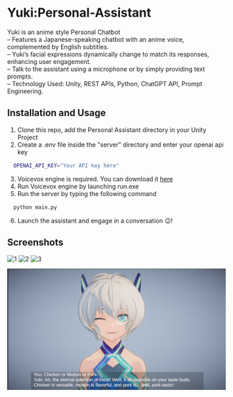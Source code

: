 # Yuki:Personal-Assistant

Yuki is an anime style Personal Chatbot  
– Features a Japanese-speaking chatbot with an anime voice, complemented by English subtitles.  
– Yuki’s facial expressions dynamically change to match its responses, enhancing user engagement.  
– Talk to the assistant using a microphone or by simply providing text prompts.  
– Technology Used: Unity, REST APIs, Python, ChatGPT API, Prompt Engineering.

## Installation and Usage

1. Clone this repo, add the Personal Assistant directory in your Unity Project
2. Create a .env file inside the "server" directory and enter your openai api key
```bash
  OPENAI_API_KEY="Your API key here"
```
3. Voicevox engine is required. You can download it [here](https://github.com/VOICEVOX/voicevox_engine/releases/)
4. Run Voicevox engine by launching run.exe
5. Run the server by typing the following command
```bash
  python main.py 
```
6. Launch the assistant and engage in a conversation 😉!

## Screenshots
![1](https://github.com/Subash-A-A/Personal-Assistant/assets/83503341/86a2b75d-3c04-425e-b46f-1655406cd023)
![2](https://github.com/Subash-A-A/Personal-Assistant/assets/83503341/7506b70c-2be1-4846-af03-53620de1c488)
![3](https://github.com/Subash-A-A/Personal-Assistant/assets/83503341/cfc237e3-8934-4521-830d-69a65908be66)


<img src="img.png" alt="Yuki Image" />
